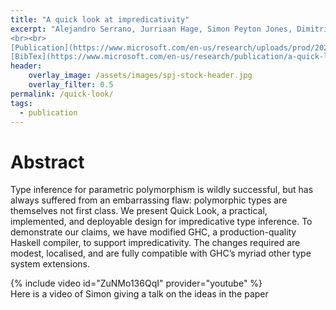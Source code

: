 ```yaml
---
title: "A quick look at impredicativity"
excerpt: "Alejandro Serrano, Jurriaan Hage, Simon Peyton Jones, Dimitrios Vytiniotis <br><br> Presented at the International Conference on Functional Programming (ICFP'20) <br> Published by ACM | Organized by ACM
<br><br>
[Publication](https://www.microsoft.com/en-us/research/uploads/prod/2020/01/quick-look-icfp20-fixed.pdf){: .btn .btn--info ..btn--large}
[BibTex](https://www.microsoft.com/en-us/research/publication/a-quick-look-at-impredicativity/bibtex/){: .btn .btn--info ..btn--large}"
header:
    overlay_image: /assets/images/spj-stock-header.jpg 
    overlay_filter: 0.5
permalink: /quick-look/
tags: 
  - publication 
---
```


# Abstract
Type inference for parametric polymorphism is wildly successful, but has always suffered from an embarrassing flaw: polymorphic types are themselves not first class. We present Quick Look, a practical, implemented, and deployable design for impredicative type inference. To demonstrate our claims, we have modified GHC, a production-quality Haskell compiler, to support impredicativity.  The changes required are modest, localised, and are fully compatible with GHC’s myriad other type system extensions.

{% include video id="ZuNMo136QqI" provider="youtube" %}  
Here is a video of Simon giving a talk on the ideas in the paper


